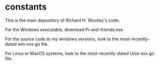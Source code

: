 # constants

This is the main depository of Richard H. Woolley's code. 

For the Windows executable, download Pi-and-friends.exe

For the source code to my windows versions, look to the most-recently-dated win-xxx.go file. 

For Linux or MacOS systems, look to the most-recently-dated Unix-xxx.go file. 
